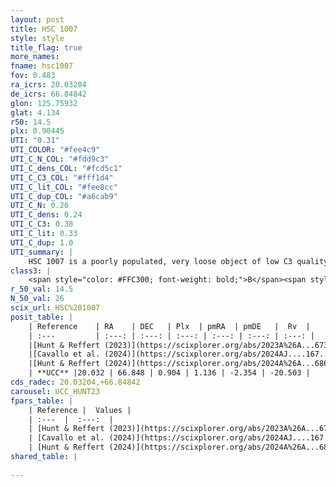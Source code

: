 ```yaml
---
layout: post
title: HSC 1007
style: style
title_flag: true
more_names: 
fname: hsc1007
fov: 0.483
ra_icrs: 20.03204
de_icrs: 66.84842
glon: 125.75932
glat: 4.134
r50: 14.5
plx: 0.90445
UTI: "0.31"
UTI_COLOR: "#fee4c9"
UTI_C_N_COL: "#fdd9c3"
UTI_C_dens_COL: "#fcd5c1"
UTI_C_C3_COL: "#fff1d4"
UTI_C_lit_COL: "#fee8cc"
UTI_C_dup_COL: "#a6cab9"
UTI_C_N: 0.26
UTI_C_dens: 0.24
UTI_C_C3: 0.38
UTI_C_lit: 0.33
UTI_C_dup: 1.0
UTI_summary: |
    HSC 1007 is a poorly populated, very loose object of low C3 quality. It was recently reported in the literature.
class3: |
    <span style="color: #FFC300; font-weight: bold;">B</span><span style="color: red; font-weight: bold;">C</span>
r_50_val: 14.5
N_50_val: 26
scix_url: HSC%201007
posit_table: |
    | Reference    | RA    | DEC   | Plx  | pmRA  | pmDE   |  Rv  |
    | :---         | :---: | :---: | :---: | :---: | :---: | :---: |
    |[Hunt & Reffert (2023)](https://scixplorer.org/abs/2023A%26A...673A.114H) | 20.031 | 66.869 | 0.888 | 1.139 | -2.409 | -1.074 |
    |[Cavallo et al. (2024)](https://scixplorer.org/abs/2024AJ....167...12C) | 20.343 | 66.842 | 0.887 | -- | -- | -- |
    |[Hunt & Reffert (2024)](https://scixplorer.org/abs/2024A%26A...686A..42H) | 20.031 | 66.869 | 0.888 | 1.139 | -2.409 | -1.074 |
    | **UCC** |20.032 | 66.848 | 0.904 | 1.136 | -2.354 | -20.503 | 
cds_radec: 20.03204,+66.84842
carousel: UCC_HUNT23
fpars_table: |
    | Reference |  Values |
    | :---  |  :---:  |
    | [Hunt & Reffert (2023)](https://scixplorer.org/abs/2023A%26A...673A.114H) | `AV50=3.544, diffAV50=2.518, MOD50=10.204, logAge50=7.925` |
    | [Cavallo et al. (2024)](https://scixplorer.org/abs/2024AJ....167...12C) | `AV50=3.67, dMod50=10.74, logAge50=7.59, [Fe/H]50=0.77` |
    | [Hunt & Reffert (2024)](https://scixplorer.org/abs/2024A%26A...686A..42H) | `MassJ=91.9037` |
shared_table: |
    
---
```

